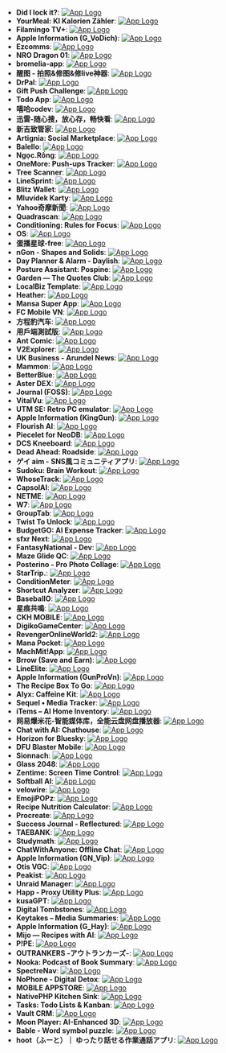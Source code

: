 - **Did I lock it?**: [![App Logo](https://is1-ssl.mzstatic.com/image/thumb/Purple211/v4/66/40/98/6640980f-1122-f5e2-89a2-9fc86ffa64b1/AppIcon-0-0-1x_U007ephone-0-1-85-220.png/200x200bb-80.png)](https://testflight.apple.com/join/yPdGDwEh)
- **YourMeal: KI Kalorien Zähler**: [![App Logo](https://is1-ssl.mzstatic.com/image/thumb/Purple221/v4/71/9e/ac/719eac28-f1d1-a4fa-0a07-1245def45c31/AppIcon-1x_U007emarketing-0-8-0-85-220-0.png/200x200bb-80.png)](https://testflight.apple.com/join/CpcUZy3V)
- **Filamingo TV+**: [![App Logo](https://is1-ssl.mzstatic.com/image/thumb/Purple221/v4/93/00/fb/9300fbd2-a821-9f1d-41bd-7ad8816eea81/App_Icon-marketing.lsr/200x200bb-80.png)](https://testflight.apple.com/join/3zbD3aQh)
- **Apple Information (G_VoDich)**: [![App Logo](https://is1-ssl.mzstatic.com/image/thumb/Purple221/v4/92/d8/87/92d887f3-aca9-2f42-bfa4-26ae17aa5b3a/AppIcon-1x_U007epad-0-1-85-220-0.png/200x200bb-80.png)](https://testflight.apple.com/join/RECDzyGQ)
- **Ezcomms**: [![App Logo](https://is1-ssl.mzstatic.com/image/thumb/Purple211/v4/70/86/3a/70863a99-7769-0c2f-2c9d-25f8535cf9bc/AppIcon-0-0-1x_U007epad-0-1-85-220.png/200x200bb-80.png)](https://testflight.apple.com/join/wUcjzTmg)
- **NRO Dragon 01**: [![App Logo](https://is1-ssl.mzstatic.com/image/thumb/Purple211/v4/70/c1/89/70c189d3-28cc-719b-fc68-d6234f451a43/AppIcon-1x_U007emarketing-0-8-0-85-220-0.png/200x200bb-80.png)](https://testflight.apple.com/join/Gum6bSGV)
- **bromelia-app**: [![App Logo](https://is1-ssl.mzstatic.com/image/thumb/Purple211/v4/b2/ff/9e/b2ff9e05-bf1e-5b2e-c765-12fcbdf4175c/AppIcon-0-0-1x_U007epad-0-1-85-220.png/200x200bb-80.png)](https://testflight.apple.com/join/t7XeNdAm)
- **醒图 - 拍照&修图&修live神器**: [![App Logo](https://is1-ssl.mzstatic.com/image/thumb/Purple211/v4/86/f0/a8/86f0a88d-ff9f-fe0b-eb7b-e1a922c05899/AppIcon-0-0-1x_U007emarketing-0-8-0-0-85-220.png/200x200bb-80.png)](https://testflight.apple.com/join/uEyGl8DM)
- **DrPal**: [![App Logo](https://is1-ssl.mzstatic.com/image/thumb/Purple221/v4/3c/b0/2f/3cb02fba-85d6-d73e-b2df-ff67ebcec0d6/AppIcon-0-0-1x_U007emarketing-0-6-0-85-220.png/200x200bb-80.png)](https://testflight.apple.com/join/WvuRY6DD)
- **Gift Push Challenge**: [![App Logo](https://is1-ssl.mzstatic.com/image/thumb/Purple221/v4/24/af/c6/24afc63f-f782-3e91-fac9-8ae5ec2ccb07/AppIcon-1x_U007emarketing-0-4-85-220-0.png/200x200bb-80.png)](https://testflight.apple.com/join/ujHcv4Ur)
- **Todo App**: [![App Logo](https://is1-ssl.mzstatic.com/image/thumb/Purple221/v4/d9/18/ee/d918ee42-b833-8dee-e24f-626b01e6ba9d/AppIcon-0-0-1x_U007emarketing-0-0-0-7-0-0-sRGB-0-0-0-GLES2_U002c0-512MB-85-220-0-0.png/200x200bb-80.png)](https://testflight.apple.com/join/xHs3cVdq)
- **嘻哈codev**: [![App Logo](https://is1-ssl.mzstatic.com/image/thumb/Purple221/v4/5d/3d/2e/5d3d2ea0-950e-4c55-4e81-b0c07ecb09d7/AppIcon-1x_U007emarketing-0-8-0-85-220-0.png/200x200bb-80.png)](https://testflight.apple.com/join/xfHWBmSz)
- **迅雷-随心搜，放心存，畅快看**: [![App Logo](https://is1-ssl.mzstatic.com/image/thumb/Purple221/v4/26/95/e6/2695e6d0-d155-5f9e-42c1-62e6aab4ccc2/AppIcon-0-0-1x_U007emarketing-0-8-0-85-220.png/200x200bb-80.png)](https://testflight.apple.com/join/sRRIQyQs)
- **新吉致管家**: [![App Logo](https://is1-ssl.mzstatic.com/image/thumb/Purple211/v4/cf/a7/8a/cfa78a61-7edc-6e00-999e-d4f09c64daf0/AppIcon-0-0-1x_U007emarketing-0-6-0-0-P3-85-220.png/200x200bb-80.png)](https://testflight.apple.com/join/rc5Lq7k7)
- **Artignia: Social Marketplace**: [![App Logo](https://is1-ssl.mzstatic.com/image/thumb/Purple221/v4/7a/20/0b/7a200b26-4aba-4cc8-156b-1fc0a0df06a5/AppIcon-0-0-1x_U007ephone-0-1-85-220.png/200x200bb-80.png)](https://testflight.apple.com/join/YRtcCCjb)
- **Balello**: [![App Logo](https://is1-ssl.mzstatic.com/image/thumb/Purple211/v4/7d/cb/3e/7dcb3e3a-2d0c-2e50-714d-6d8ba500eb7b/AppIcon-0-0-1x_U007epad-0-1-85-220.png/200x200bb-80.png)](https://testflight.apple.com/join/NepsVsG2)
- **Ngọc.Rồng**: [![App Logo](https://is1-ssl.mzstatic.com/image/thumb/Purple221/v4/94/3f/45/943f452a-cef9-5c2a-39f0-ebeb575c5a01/AppIcon-0-0-1x_U007emarketing-0-8-0-85-220.png/200x200bb-80.png)](https://testflight.apple.com/join/4vSa5h3V)
- **OneMore: Push-ups Tracker**: [![App Logo](https://is1-ssl.mzstatic.com/image/thumb/Purple211/v4/43/5f/55/435f5533-feee-a466-5128-aabd5bb77085/AppIcon-0-0-1x_U007ephone-0-1-85-220.png/200x200bb-80.png)](https://testflight.apple.com/join/91Fx3wdh)
- **Tree Scanner**: [![App Logo](https://is1-ssl.mzstatic.com/image/thumb/Purple211/v4/b7/27/1b/b7271b33-4634-6dea-3b2e-bb7d7f386ad5/AppIcon-0-0-1x_U007epad-0-1-85-220.png/200x200bb-80.png)](https://testflight.apple.com/join/IdnPkbIo)
- **LineSprint**: [![App Logo](https://is1-ssl.mzstatic.com/image/thumb/Purple211/v4/3a/62/4f/3a624f6f-6410-0386-b4b4-556a0aa96563/AppIcon-0-0-1x_U007epad-0-1-0-85-220.png/200x200bb-80.png)](https://testflight.apple.com/join/jkKcy92T?pid=FromSite&c=d_1064803m_97c_fromsite&tag=d_1064803m_97c_fromsite&is_retargeting=true)
- **Blitz Wallet**: [![App Logo](https://is1-ssl.mzstatic.com/image/thumb/Purple211/v4/06/d0/8c/06d08cdd-9700-38a4-702f-3b03af996bc9/AppIcon-0-0-1x_U007emarketing-0-6-0-85-220.png/200x200bb-80.png)](https://testflight.apple.com/join/r8MfbNa6)
- **Mluvídek Karty**: [![App Logo](https://is1-ssl.mzstatic.com/image/thumb/Purple211/v4/78/2d/31/782d31fb-614f-51c5-f502-0c1d7f3483d0/AppIcon-0-0-1x_U007epad-0-1-85-220.png/200x200bb-80.png)](https://testflight.apple.com/join/pNtBBY8g)
- **Yahoo奇摩新聞**: [![App Logo](https://is1-ssl.mzstatic.com/image/thumb/Purple211/v4/21/84/c8/2184c80f-4b71-e2fe-8dfb-8c6319f30dbd/AppIcon-0-0-1x_U007epad-0-1-0-85-220.png/200x200bb-80.png)](https://testflight.apple.com/join/DHxdX3RA)
- **Quadrascan**: [![App Logo](https://is1-ssl.mzstatic.com/image/thumb/Purple221/v4/6f/ea/61/6fea61f4-28b2-3608-f4c9-cedbe40ee5fc/AppIcon-0-0-1x_U007epad-0-1-85-220.png/200x200bb-80.png)](https://testflight.apple.com/join/CdJDX38R)
- **Conditioning: Rules for Focus**: [![App Logo](https://is1-ssl.mzstatic.com/image/thumb/Purple221/v4/8c/64/3d/8c643d83-2156-20c3-b5a7-10df96600fe6/AppIcon-0-1x_U007epad-0-1-P3-85-220-0.png/200x200bb-80.png)](https://testflight.apple.com/join/uyn5rd5j)
- **OS**: [![App Logo](https://is1-ssl.mzstatic.com/image/thumb/Purple211/v4/7a/c9/13/7ac91314-0bd5-de0d-8b5d-903d2ff5bb30/AppIcon-0-0-1x_U007emarketing-0-11-0-0-85-220.png/200x200bb-80.png)](https://testflight.apple.com/join/tGgrnw91)
- **蛋播星球-free**: [![App Logo](https://is1-ssl.mzstatic.com/image/thumb/Purple211/v4/54/40/44/5440440d-1663-d714-50b1-77d07038e63b/AppIcon-0-0-1x_U007epad-0-1-0-85-220.png/200x200bb-80.png)](https://testflight.apple.com/join/U1uy34cq)
- **nGon - Shapes and Solids**: [![App Logo](https://is1-ssl.mzstatic.com/image/thumb/Purple221/v4/a6/e0/bd/a6e0bda2-ca4c-1d71-bc42-28a7b47a256c/AppIcon-0-0-1x_U007emarketing-0-8-0-85-220.png/200x200bb-80.png)](https://testflight.apple.com/join/PYqkVUsX)
- **Day Planner & Alarm - Daylish**: [![App Logo](https://is1-ssl.mzstatic.com/image/thumb/Purple211/v4/49/27/9d/49279df9-5efb-98e1-020b-0e9f8f4739e0/Daylish_AppIcon_Serious-0-0-1x_U007ephone-0-0-0-1-0-0-sRGB-85-220.png/200x200bb-80.png)](https://testflight.apple.com/join/ZXb1Xf5F)
- **Posture Assistant: Pospine**: [![App Logo](https://is1-ssl.mzstatic.com/image/thumb/Purple211/v4/c9/26/0b/c9260b19-8e5b-b30d-a9b3-0d1ecae0dbe5/AppIcon-0-0-1x_U007ephone-0-1-85-220.png/200x200bb-80.png)](https://testflight.apple.com/join/KW4qApDN?ref=producthunt&at=1000l6eA)
- **Garden — The Quotes Club**: [![App Logo](https://is1-ssl.mzstatic.com/image/thumb/Purple211/v4/b0/b7/7c/b0b77c74-20c8-6674-6174-64b6f7daad6b/proje-0-0-1x_U007epad-0-1-85-220.png/200x200bb-80.png)](https://testflight.apple.com/join/NNUMqeB9)
- **LocalBiz Template**: [![App Logo](https://is1-ssl.mzstatic.com/image/thumb/Purple211/v4/7e/10/ac/7e10ac40-1519-514d-f9a6-84e3651e9aad/AppIcon-0-0-1x_U007emarketing-0-8-0-P3-85-220.png/200x200bb-80.png)](https://testflight.apple.com/join/5GtpvjXt)
- **Heather**: [![App Logo](https://is1-ssl.mzstatic.com/image/thumb/Purple221/v4/e2/5a/dd/e25add1b-3f8c-4c47-f96f-6eb884a6b50a/AppIcon-0-0-1x_U007epad-0-0-0-85-220.png/200x200bb-80.png)](https://testflight.apple.com/join/xQ6HVx6V)
- **Mansa Super App**: [![App Logo](https://is1-ssl.mzstatic.com/image/thumb/Purple211/v4/ea/f1/7a/eaf17abc-2894-edf7-10b1-0dcd2ab72349/AppIcon-0-0-1x_U007emarketing-0-8-0-85-220.png/200x200bb-80.png)](https://testflight.apple.com/join/qvucNpTY)
- **FC Mobile VN**: [![App Logo](https://is1-ssl.mzstatic.com/image/thumb/Purple221/v4/7e/d2/c1/7ed2c108-eab8-fad5-c153-8bca5be187b1/AppIcon-0-0-1x_U007emarketing-0-8-0-85-220.png/200x200bb-80.png)](https://testflight.apple.com/join/cvEUQzbC)
- **方程豹汽车**: [![App Logo](https://is1-ssl.mzstatic.com/image/thumb/Purple211/v4/77/85/a7/7785a77e-0e3f-1bf1-b071-91de9a5e17f1/AppIcon-0-0-1x_U007emarketing-0-6-0-85-220.png/200x200bb-80.png)](https://testflight.apple.com/join/Cz7hoFpu)
- **用戶端測試版**: [![App Logo](https://is1-ssl.mzstatic.com/image/thumb/Purple221/v4/b3/f6/40/b3f640c8-43c7-1cd1-ed12-7d77308f144c/AppIcon_InHouse-0-0-1x_U007emarketing-0-8-0-85-220.png/200x200bb-80.png)](https://testflight.apple.com/join/nfpzmtan)
- **Ant Comic**: [![App Logo](https://is1-ssl.mzstatic.com/image/thumb/Purple211/v4/f5/a2/34/f5a2340a-e0e8-e13f-d17e-0622e24911c6/AppIcon-0-0-1x_U007emarketing-0-8-0-0-85-220.png/200x200bb-80.png)](https://testflight.apple.com/join/RaAyUvFe)
- **V2Explorer**: [![App Logo](https://is1-ssl.mzstatic.com/image/thumb/Purple221/v4/b2/fc/08/b2fc084f-81d0-cdda-6ff8-4df81cfefe74/AppIcon-0-0-1x_U007epad-0-1-85-220.png/200x200bb-80.png)](https://testflight.apple.com/join/7d5qPCbS)
- **UK Business - Arundel News**: [![App Logo](https://is1-ssl.mzstatic.com/image/thumb/Purple211/v4/9b/a9/63/9ba96348-7a63-6f5a-045f-789940362baa/AppIcon-0-0-1x_U007ephone-0-1-85-220.png/200x200bb-80.png)](https://testflight.apple.com/join/b2fpMfQf?ref=producthunt&at=1000l6eA)
- **Mammon**: [![App Logo](https://is1-ssl.mzstatic.com/image/thumb/Purple221/v4/6a/00/b3/6a00b33f-8952-76ff-4823-1ef2687fd804/AppIcon-1x_U007ephone-0-1-0-sRGB-85-220-0.png/200x200bb-80.png)](https://testflight.apple.com/join/yJh5EDm5)
- **BetterBlue**: [![App Logo](https://is1-ssl.mzstatic.com/image/thumb/Purple221/v4/b6/4e/e7/b64ee710-09f0-00d4-4c56-8b9de5296e42/BetterBlueIcon-0-0-1x_U007epad-0-1-85-220.png/200x200bb-80.png)](https://testflight.apple.com/join/n7NRXTWb)
- **Aster DEX**: [![App Logo](https://is1-ssl.mzstatic.com/image/thumb/Purple211/v4/5d/5c/52/5d5c5212-c710-39f7-1357-2a1427c52cbd/AppIcon-1x_U007ephone-0-1-85-220-0.png/200x200bb-80.png)](https://testflight.apple.com/join/kqPmSypX)
- **Journal (FOSS)**: [![App Logo](https://is1-ssl.mzstatic.com/image/thumb/Purple211/v4/62/1c/cc/621cccb1-fd1b-11c1-d843-d62483b7cb40/AppIcon-0-0-1x_U007epad-0-1-85-220.png/200x200bb-80.png)](https://testflight.apple.com/join/J3ChbZ8K)
- **VitalVu**: [![App Logo](https://is1-ssl.mzstatic.com/image/thumb/Purple221/v4/b3/a7/75/b3a7756f-2155-33d2-41ed-edc1c20ec642/AppIcon-1x_U007epad-0-1-sRGB-85-220-0.png/200x200bb-80.png)](https://testflight.apple.com/join/6vPHs8V3)
- **UTM SE: Retro PC emulator**: [![App Logo](https://is1-ssl.mzstatic.com/image/thumb/Purple211/v4/a6/2b/ce/a62bce38-6575-32e7-a907-326bfc00627d/AppIcon-0-0-1x_U007epad-0-9-0-85-220.png/200x200bb-80.png)](https://testflight.apple.com/join/scqwW9gJ)
- **Apple Information (KingGun)**: [![App Logo](https://is1-ssl.mzstatic.com/image/thumb/Purple211/v4/ea/52/35/ea523538-94a6-3d15-8546-dd7b64c2ab09/AppIcon-1x_U007epad-0-1-85-220-0.png/200x200bb-80.png)](https://testflight.apple.com/join/M9VkSJGK)
- **Flourish AI**: [![App Logo](https://is1-ssl.mzstatic.com/image/thumb/Purple221/v4/74/b8/c4/74b8c45f-e17c-9843-f599-6d47c50f7c14/AppIcon-0-0-1x_U007emarketing-0-11-0-85-220.png/200x200bb-80.png)](https://testflight.apple.com/join/VR1hFnCu)
- **Piecelet for NeoDB**: [![App Logo](https://is1-ssl.mzstatic.com/image/thumb/Purple221/v4/c8/50/3b/c8503b23-aa76-dabc-cebc-037b9ea5afef/AppIcon-0-1x_U007epad-0-0-0-1-0-0-85-220-0.png/200x200bb-80.png)](https://testflight.apple.com/join/apxemRpF)
- **DCS Kneeboard**: [![App Logo](https://is1-ssl.mzstatic.com/image/thumb/Purple211/v4/9b/e2/72/9be27298-66e5-f7ac-487d-50c0a1a053c5/AppIcon-1x_U007epad-0-1-0-85-220-0.png/200x200bb-80.png)](https://testflight.apple.com/join/YCSaGEts)
- **Dead Ahead: Roadside**: [![App Logo](https://is1-ssl.mzstatic.com/image/thumb/Purple221/v4/32/d6/14/32d61404-cf38-0a72-37f8-9f559c2dd187/AppIcon-0-0-1x_U007emarketing-0-8-0-85-220.png/200x200bb-80.png)](https://testflight.apple.com/join/MkGxDtfT)
- **ゲイ aim - SNS風コミュニティアプリ**: [![App Logo](https://is1-ssl.mzstatic.com/image/thumb/Purple211/v4/e0/25/12/e0251220-d7b5-bb2d-8e06-425964d94157/AppIcon-0-0-1x_U007emarketing-0-8-0-0-85-220.png/200x200bb-80.png)](https://testflight.apple.com/join/8PuvymsG)
- **Sudoku: Brain Workout**: [![App Logo](https://is1-ssl.mzstatic.com/image/thumb/Purple211/v4/fd/79/1d/fd791deb-f4f0-2498-9959-8a56de522f2f/AppIcon-0-0-1x_U007epad-0-1-85-220.png/200x200bb-80.png)](https://testflight.apple.com/join/gjtRget3)
- **WhoseTrack**: [![App Logo](https://is1-ssl.mzstatic.com/image/thumb/Purple211/v4/5e/11/8f/5e118f19-0b35-aa5f-ad32-32b6d17cde2e/AppIcon-0-0-1x_U007emarketing-0-6-0-85-220.png/200x200bb-80.png)](https://testflight.apple.com/join/mK2S71J4)
- **CapsolAI**: [![App Logo](https://is1-ssl.mzstatic.com/image/thumb/Purple221/v4/fc/4f/78/fc4f7886-0fda-9f24-bdea-c5360c1b1f0a/AppIcon-0-0-1x_U007ephone-0-1-85-220.png/200x200bb-80.png)](https://testflight.apple.com/join/eGWk11rp)
- **NETME**: [![App Logo](https://is1-ssl.mzstatic.com/image/thumb/Purple211/v4/6b/36/7b/6b367b90-2f49-ff5e-171e-c55184d10555/AppIcon-stg-0-0-1x_U007emarketing-0-8-0-0-85-220.png/200x200bb-80.png)](https://testflight.apple.com/join/GAq15RKJ)
- **W7**: [![App Logo](https://is1-ssl.mzstatic.com/image/thumb/Purple221/v4/3d/a2/61/3da26182-9210-16c9-adea-fafa9527104e/AppIcon-0-0-1x_U007ephone-0-11-0-85-220.png/200x200bb-80.png)](https://testflight.apple.com/join/1BecYKuj)
- **GroupTab**: [![App Logo](https://is1-ssl.mzstatic.com/image/thumb/Purple221/v4/6f/e7/e2/6fe7e2a9-8903-1b36-b656-e7da9c37fc67/AppIcon-0-0-85-220-0-1-0-2x.png/200x200bb-80.png)](https://testflight.apple.com/join/GhGVn9F2)
- **Twist To Unlock**: [![App Logo](https://is1-ssl.mzstatic.com/image/thumb/Purple221/v4/7c/2f/7d/7c2f7d68-e9f8-c884-cc32-2c202141c0b1/AppIcon-0-0-1x_U007emarketing-0-8-0-85-220.png/200x200bb-80.png)](https://testflight.apple.com/join/pag9uyDf)
- **BudgetGO: AI Expense Tracker**: [![App Logo](https://is1-ssl.mzstatic.com/image/thumb/Purple221/v4/b4/74/00/b47400fd-58a9-52dc-d29b-177b6e36ac7d/AppIcon-0-0-1x_U007emarketing-0-8-0-85-220.png/200x200bb-80.png)](https://testflight.apple.com/join/V6pXPwcp)
- **sfxr Next**: [![App Logo](https://is1-ssl.mzstatic.com/image/thumb/Purple211/v4/4c/a1/a7/4ca1a74b-af09-214a-caac-53892380865e/AppIcon-0-0-85-220-0-4-0-2x.png/200x200bb-80.png)](https://testflight.apple.com/join/gG1Ypumz)
- **FantasyNational - Dev**: [![App Logo](https://is1-ssl.mzstatic.com/image/thumb/Purple211/v4/f9/d3/4f/f9d34f29-6955-662d-ce93-6dd96a3a5386/AppIcon-0-0-1x_U007epad-0-1-85-220.png/200x200bb-80.png)](https://testflight.apple.com/join/M10JZZqI)
- **Maze Glide QC**: [![App Logo](https://is1-ssl.mzstatic.com/image/thumb/Purple211/v4/89/ea/c9/89eac9cb-abe2-bc5d-3b15-6bc228a2b17e/AppIcon-1x_U007emarketing-0-4-85-220-0.png/200x200bb-80.png)](https://testflight.apple.com/join/SPQ41ZmE)
- **Posterino - Pro Photo Collage**: [![App Logo](https://is1-ssl.mzstatic.com/image/thumb/Purple221/v4/ab/04/f8/ab04f87c-7828-c705-18bb-4f71a567172b/AppIcon-0-85-220-0-6-0-0-2x-sRGB-0-0-0-0-0.png/200x200bb-80.png)](https://testflight.apple.com/join/PE8Tv2bZ)
- **StarTrip.**: [![App Logo](https://is1-ssl.mzstatic.com/image/thumb/Purple221/v4/62/91/5d/62915d3f-f1ab-f2a6-3add-9d806419e76a/AppIcon-0-0-1x_U007ephone-0-1-0-85-220.png/200x200bb-80.png)](https://testflight.apple.com/join/ZeSteS8w)
- **ConditionMeter**: [![App Logo](https://is1-ssl.mzstatic.com/image/thumb/Purple221/v4/f1/b0/72/f1b072e7-8a17-c01b-16e9-bb79d991e958/AppIcon-0-0-1x_U007epad-0-1-85-220.png/200x200bb-80.png)](https://testflight.apple.com/join/rNfyzh2t)
- **Shortcut Analyzer**: [![App Logo](https://is1-ssl.mzstatic.com/image/thumb/Purple211/v4/d3/5c/fd/d35cfd5b-81e5-2918-e3e9-91a2fa147486/AppIcon-0-0-1x_U007epad-0-1-85-220.png/200x200bb-80.png)](https://testflight.apple.com/join/jaV2AQQx)
- **BaseballO**: [![App Logo](https://is1-ssl.mzstatic.com/image/thumb/Purple221/v4/e0/ad/ba/e0adba72-7808-76f4-4ec9-4f08611193dc/AppIcon-0-0-1x_U007emarketing-0-8-0-85-220.png/200x200bb-80.png)](https://testflight.apple.com/join/52Ne2j9c)
- **星痕共鳴**: [![App Logo](https://is1-ssl.mzstatic.com/image/thumb/Purple211/v4/dc/a4/19/dca419f9-ea96-00ad-e565-4c0620a3582c/AppIcon-0-0-1x_U007emarketing-0-8-0-85-220.png/200x200bb-80.png)](https://testflight.apple.com/join/QvumPFrQ)
- **CKH MOBILE**: [![App Logo](https://is1-ssl.mzstatic.com/image/thumb/Purple221/v4/32/49/65/32496501-a738-bbb1-775c-54ff343154cd/AppIcon-0-0-1x_U007emarketing-0-11-0-85-220.png/200x200bb-80.png)](https://testflight.apple.com/join/kKT5kRvs)
- **DigikoGameCenter**: [![App Logo](https://is1-ssl.mzstatic.com/image/thumb/Purple211/v4/be/bc/ed/bebcedbc-e771-3b1f-9261-38011f21f0f7/AppIcon-1x_U007emarketing-0-8-0-85-220-0.png/200x200bb-80.png)](https://testflight.apple.com/join/PYxBpbgE)
- **RevengerOnlineWorld2**: [![App Logo](https://is1-ssl.mzstatic.com/image/thumb/Purple211/v4/04/ea/1e/04ea1e9d-093d-6a56-f988-d6f7e4a98662/AppIcon-0-0-1x_U007emarketing-0-8-0-85-220.png/200x200bb-80.png)](https://testflight.apple.com/join/ZR7jH1SK)
- **Mana Pocket**: [![App Logo](https://is1-ssl.mzstatic.com/image/thumb/Purple221/v4/6d/90/62/6d906269-70fb-c18b-e07c-3fb7e0ff674a/AppIcon-0-0-1x_U007emarketing-0-0-0-7-0-0-sRGB-0-0-0-GLES2_U002c0-512MB-85-220-0-0.png/200x200bb-80.png)](https://testflight.apple.com/join/2KFExDea)
- **MachMit!App**: [![App Logo](https://is1-ssl.mzstatic.com/image/thumb/Purple211/v4/49/35/0b/49350b97-2464-e596-fdde-394656609d7b/AppIcon-0-0-1x_U007epad-0-1-85-220.png/200x200bb-80.png)](https://testflight.apple.com/join/wX5QUgVV)
- **Brrow (Save and Earn)**: [![App Logo](https://is1-ssl.mzstatic.com/image/thumb/Purple211/v4/ce/8f/5d/ce8f5d8c-6a01-5dcd-42c2-8367843d76c3/AppIcon-0-0-1x_U007epad-0-1-85-220.png/200x200bb-80.png)](https://testflight.apple.com/join/P1akbT8z)
- **LineElite**: [![App Logo](https://is1-ssl.mzstatic.com/image/thumb/Purple221/v4/00/4a/cc/004acc92-9736-2788-12d8-be00054e914d/AppIcon-0-0-1x_U007epad-0-1-0-85-220.png/200x200bb-80.png)](https://testflight.apple.com/join/bbFwW3KX)
- **Apple Information (GunProVn)**: [![App Logo](https://is1-ssl.mzstatic.com/image/thumb/Purple221/v4/44/16/dc/4416dc61-71d4-000d-891f-92a9a8fae453/AppIcon-1x_U007epad-0-1-85-220-0.png/200x200bb-80.png)](https://testflight.apple.com/join/rWzQ9UkT)
- **The Recipe Box To Go**: [![App Logo](https://is1-ssl.mzstatic.com/image/thumb/Purple211/v4/04/0d/c4/040dc4b7-d8e0-7c92-68ae-0e993bdc3506/AppIcon-0-1x_U007ephone-0-0-0-1-0-0-85-220-0.png/200x200bb-80.png)](https://testflight.apple.com/join/P9QkwhNC)
- **Alyx: Caffeine Kit**: [![App Logo](https://is1-ssl.mzstatic.com/image/thumb/Purple211/v4/d8/e1/70/d8e170f3-a745-533c-5b5f-97a54fac927a/Alyx-0-0-1x_U007ephone-0-0-0-1-0-0-85-220.png/200x200bb-80.png)](https://testflight.apple.com/join/wRwfK8Nq)
- **Sequel • Media Tracker**: [![App Logo](https://is1-ssl.mzstatic.com/image/thumb/Purple211/v4/6b/1a/56/6b1a5640-e26d-dee4-eb0c-3b029892d717/AppIcon-0-0-1x_U007epad-0-0-0-1-0-0-sRGB-85-220.png/200x200bb-80.png)](https://testflight.apple.com/join/Hfp1QdTG)
- **iTems – AI Home Inventory**: [![App Logo](https://is1-ssl.mzstatic.com/image/thumb/Purple221/v4/07/4f/54/074f5491-cfbf-76fb-8846-b19c4ddef883/iTems-0-0-1x_U007epad-0-1-sRGB-85-220.png/200x200bb-80.png)](https://testflight.apple.com/join/rdFh4Vwk)
- **网易爆米花-智能媒体库，全能云盘网盘播放器**: [![App Logo](https://is1-ssl.mzstatic.com/image/thumb/Purple221/v4/4b/72/04/4b720462-756d-79db-edf2-fe6c760caba7/AppIcon.release-0-0-1x_U007epad-0-1-0-85-220.jpeg/200x200bb-80.png)](https://testflight.apple.com/join/sIj5iOoj)
- **Chat with AI: Chathouse**: [![App Logo](https://is1-ssl.mzstatic.com/image/thumb/Purple211/v4/6d/d8/43/6dd8431f-4260-f7de-5b5b-84b174663480/AppIcon-0-1x_U007epad-0-0-0-1-0-85-220-0.png/200x200bb-80.png)](https://testflight.apple.com/join/p7eJg5ac)
- **Horizon for Bluesky**: [![App Logo](https://is1-ssl.mzstatic.com/image/thumb/Purple221/v4/b7/bb/d9/b7bbd967-7cde-5177-7761-dfa702530ae5/AppIcon-0-0-1x_U007ephone-0-1-sRGB-85-220.png/200x200bb-80.png)](https://testflight.apple.com/join/1TqrMssv)
- **DFU Blaster Mobile**: [![App Logo](https://is1-ssl.mzstatic.com/image/thumb/Purple221/v4/c4/60/70/c460702c-13cd-b679-910f-9d43fd1ce2af/AppIconiOS-0-0-1x_U007epad-0-1-85-220.png/200x200bb-80.png)](https://testflight.apple.com/join/ePdTr5Kf)
- **Sionnach**: [![App Logo](https://is1-ssl.mzstatic.com/image/thumb/Purple211/v4/27/91/dc/2791dca8-383f-d6df-0383-4270fe26080e/AppIcon-0-0-1x_U007emarketing-0-11-0-85-220.png/200x200bb-80.png)](https://testflight.apple.com/join/PBjJxZwu)
- **Glass 2048**: [![App Logo](https://is1-ssl.mzstatic.com/image/thumb/Purple211/v4/c1/d0/47/c1d0479d-c76e-b512-53cb-02f5cc8eebc8/AppIcon-0-0-1x_U007epad-0-1-85-220.png/200x200bb-80.png)](https://testflight.apple.com/join/HaHGzmCX)
- **Zentime: Screen Time Control**: [![App Logo](https://is1-ssl.mzstatic.com/image/thumb/Purple211/v4/2d/f0/20/2df020e5-dd33-b5b8-7052-7e0550c26b11/AppIcon-0-0-1x_U007ephone-0-1-85-220.png/200x200bb-80.png)](https://testflight.apple.com/join/CkWb3Vvj)
- **Softball AI**: [![App Logo](https://is1-ssl.mzstatic.com/image/thumb/Purple221/v4/f5/36/bd/f536bd38-092d-2a5b-c1d8-aa9946ec2564/AppIcon-0-0-1x_U007epad-0-1-85-220.jpeg/200x200bb-80.png)](https://testflight.apple.com/join/3EmZN5MP)
- **velowire**: [![App Logo](https://is1-ssl.mzstatic.com/image/thumb/Purple221/v4/d7/ef/52/d7ef52cd-f2d6-cc1d-a3cc-9b4bda8af034/AppIcon-1x_U007emarketing-0-11-0-0-85-220-0.png/200x200bb-80.png)](https://testflight.apple.com/join/ZAdJucv9?from=Vuelta2025)
- **EmojiPOPz**: [![App Logo](https://is1-ssl.mzstatic.com/image/thumb/Purple221/v4/29/ee/b0/29eeb0cb-9d69-6773-7014-91f2779e934c/AppIcon-0-0-1x_U007emarketing-0-11-0-85-220.png/200x200bb-80.png)](https://testflight.apple.com/join/R8Ncs1yF)
- **Recipe Nutrition Calculator**: [![App Logo](https://is1-ssl.mzstatic.com/image/thumb/Purple221/v4/8a/dc/e7/8adce70f-030a-1bc5-0dc1-22f9a53b8f6b/AppIcon-0-0-1x_U007epad-0-1-85-220.png/200x200bb-80.png)](https://testflight.apple.com/join/eeTVUhRb)
- **Procreate**: [![App Logo](https://is1-ssl.mzstatic.com/image/thumb/Purple211/v4/c6/42/ba/c642ba2a-c22b-8710-c7f7-a1cc1dd7524a/AppIcon-0-0-1x_U007emarketing-0-5-0-85-220.png/200x200bb-80.png)](https://testflight.apple.com/join/aXzjzH8E)
- **Success Journal - Reflectured**: [![App Logo](https://is1-ssl.mzstatic.com/image/thumb/Purple221/v4/3b/8f/65/3b8f65b9-ef92-31e8-3fad-cd3cefc56864/AppIcon-0-0-1x_U007epad-0-0-0-1-0-85-220.png/200x200bb-80.png)](https://testflight.apple.com/join/c94ZsYj4)
- **TAEBANK**: [![App Logo](https://is1-ssl.mzstatic.com/image/thumb/Purple211/v4/b8/d7/85/b8d78504-d777-6e41-ff82-fb5efd5a42a9/AppIcon-0-0-1x_U007ephone-0-1-85-220.png/200x200bb-80.png)](https://testflight.apple.com/join/yvksfDcF)
- **Studymath**: [![App Logo](https://is1-ssl.mzstatic.com/image/thumb/Purple211/v4/97/34/7f/97347f7b-f213-487d-79a3-363c4d0d584e/AppIcon-0-0-1x_U007epad-0-1-85-220.png/200x200bb-80.png)](https://testflight.apple.com/join/zwQfR7cf)
- **ChatWithAnyone: Offline Chat**: [![App Logo](https://is1-ssl.mzstatic.com/image/thumb/Purple221/v4/06/6c/8c/066c8c02-34bd-db57-cfa4-fc28ea01a0c3/AppIcon-1x_U007ephone-0-1-85-220-0.png/200x200bb-80.png)](https://testflight.apple.com/join/jtVPfAA3)
- **Apple Information (GN_Vip)**: [![App Logo](https://is1-ssl.mzstatic.com/image/thumb/Purple211/v4/df/fc/2b/dffc2b87-6e27-b3ac-12f1-b9e2395054b6/AppIcon-1x_U007epad-0-1-85-220-0.png/200x200bb-80.png)](https://testflight.apple.com/join/dgW93q6b)
- **Otis VGC**: [![App Logo](https://is1-ssl.mzstatic.com/image/thumb/Purple221/v4/fd/80/24/fd802440-7542-0f73-d2bf-da7ae429afab/AppIcon-0-0-1x_U007ephone-0-1-85-220.png/200x200bb-80.png)](https://testflight.apple.com/join/RCzYxqW3)
- **Peakist**: [![App Logo](https://is1-ssl.mzstatic.com/image/thumb/Purple211/v4/23/67/eb/2367ebd5-1bd4-30ae-2d62-3ec05f1bbfaf/AppIcon-0-0-1x_U007epad-0-0-0-1-0-85-220.png/200x200bb-80.png)](https://testflight.apple.com/join/f9ASbSHj)
- **Unraid Manager**: [![App Logo](https://is1-ssl.mzstatic.com/image/thumb/Purple221/v4/4c/ab/c8/4cabc8dd-128f-7c7a-a80d-b2644aa203cb/AppIcon-0-0-1x_U007emarketing-0-11-0-85-220.png/200x200bb-80.png)](https://testflight.apple.com/join/4SpVn9Cf?ref=selfh.st)
- **Happ - Proxy Utility Plus**: [![App Logo](https://is1-ssl.mzstatic.com/image/thumb/Purple211/v4/7c/3a/e0/7c3ae025-4f1c-a740-0c8a-d1bb8ecee83b/AppIcon-0-0-1x_U007epad-0-1-0-85-220.png/200x200bb-80.png)](https://testflight.apple.com/join/1bKEcMub)
- **kusaGPT**: [![App Logo](https://is1-ssl.mzstatic.com/image/thumb/Purple221/v4/0b/bb/4e/0bbb4e9d-53df-427a-96f8-cbd1465d0be8/AppIcon-0-0-1x_U007epad-0-1-P3-85-220.png/200x200bb-80.png)](https://testflight.apple.com/join/8BWV6JJS)
- **Digital Tombstones**: [![App Logo](https://is1-ssl.mzstatic.com/image/thumb/Purple221/v4/b2/cc/ef/b2ccef33-88a1-8e66-e09a-863cb3303780/AppIcon-0-0-1x_U007epad-0-1-85-220.png/200x200bb-80.png)](https://testflight.apple.com/join/fxA9sCb3)
- **Keytakes – Media Summaries**: [![App Logo](https://is1-ssl.mzstatic.com/image/thumb/Purple221/v4/22/06/14/2206146b-c477-6be3-79e9-b0063aebe66e/Flower-0-0-85-220-0-6-0-2x-P3.png/200x200bb-80.png)](https://testflight.apple.com/join/6UsjYPSz)
- **Apple Information (G_Hay)**: [![App Logo](https://is1-ssl.mzstatic.com/image/thumb/Purple211/v4/3b/10/ce/3b10ce99-644f-072f-888e-7fb0c53f70c7/AppIcon-1x_U007epad-0-1-85-220-0.png/200x200bb-80.png)](https://testflight.apple.com/join/MEmvhNcf)
- **Mijo — Recipes with AI**: [![App Logo](https://is1-ssl.mzstatic.com/image/thumb/Purple211/v4/44/59/fd/4459fd89-d905-fd4b-a13d-e1943e039650/AppIcon-0-0-1x_U007epad-0-1-85-220.png/200x200bb-80.png)](https://testflight.apple.com/join/nsKkejpG)
- **P!PE**: [![App Logo](https://is1-ssl.mzstatic.com/image/thumb/Purple211/v4/aa/69/f9/aa69f93f-1636-039b-0e76-2d4b821c4c91/AppIcon-0-0-1x_U007emarketing-0-0-0-8-0-0-sRGB-0-85-220.png/200x200bb-80.png)](https://testflight.apple.com/join/EQ8qeGd8)
- **OUTRANKERS -アウトランカーズ-**: [![App Logo](https://is1-ssl.mzstatic.com/image/thumb/Purple211/v4/7d/ae/aa/7daeaa62-2aba-4d8e-b1c6-59048f3f4eeb/AppIcon-0-0-1x_U007emarketing-0-8-0-85-220.png/200x200bb-80.png)](https://testflight.apple.com/join/3PJRkP6R)
- **Nooka: Podcast of Book Summary**: [![App Logo](https://is1-ssl.mzstatic.com/image/thumb/Purple221/v4/68/ab/94/68ab9476-dcd4-5130-df72-5358ffe1c7e2/AppIcon-0-0-1x_U007epad-0-1-0-sRGB-85-220.png/200x200bb-80.png)](https://testflight.apple.com/join/eN3eGVCZ)
- **SpectreNav**: [![App Logo](https://is1-ssl.mzstatic.com/image/thumb/Purple211/v4/a2/9c/06/a29c06c2-826c-e6e3-1073-f178c4df4054/AppIcon-0-0-1x_U007epad-0-1-0-85-220.png/200x200bb-80.png)](https://testflight.apple.com/join/vEX2Fmyx)
- **NoPhone - Digital Detox**: [![App Logo](https://is1-ssl.mzstatic.com/image/thumb/Purple221/v4/ce/b6/17/ceb617d3-c65c-8f33-571a-d70a42606e90/AppIcon-0-1x_U007ephone-0-1-P3-85-220-0.png/200x200bb-80.png)](https://testflight.apple.com/join/wG4qB3m3)
- **MOBILE APPSTORE**: [![App Logo](https://is1-ssl.mzstatic.com/image/thumb/Purple221/v4/0e/90/9b/0e909b47-d929-e93c-ba24-9c116003ca51/AppIcon-0-0-1x_U007emarketing-0-11-0-85-220.png/200x200bb-80.png)](https://testflight.apple.com/join/mWX16nS6)
- **NativePHP Kitchen Sink**: [![App Logo](https://is1-ssl.mzstatic.com/image/thumb/Purple211/v4/5a/55/d8/5a55d8e7-850b-2bbf-2e76-a6fa93bf3939/AppIcon-0-0-1x_U007epad-0-1-85-220.png/200x200bb-80.png)](https://testflight.apple.com/join/vm9Qtshy)
- **Tasks: Todo Lists & Kanban**: [![App Logo](https://is1-ssl.mzstatic.com/image/thumb/Purple221/v4/41/67/8e/41678e6f-808d-bd5c-ed17-b56942e51e0a/AppIcon-0-0-1x_U007epad-0-0-0-1-0-0-P3-85-220.png/200x200bb-80.png)](https://testflight.apple.com/join/ynUTByPJ)
- **Vault CRM**: [![App Logo](https://is1-ssl.mzstatic.com/image/thumb/Purple221/v4/19/49/4a/19494ade-1c5b-1ae3-83ec-1996ac935ffe/VaultCRM_AppIcon-0-0-1x_U007emarketing-0-11-0-85-220.png/200x200bb-80.png)](https://testflight.apple.com/join/W97GcY4p)
- **Moon Player: AI-Enhanced 3D**: [![App Logo](https://is1-ssl.mzstatic.com/image/thumb/Purple211/v4/e2/41/6d/e2416da5-5045-7521-1092-b6752d123b66/AppIcon.lsr/200x200bb-80.png)](https://testflight.apple.com/join/vQBVKm3Q)
- **Bable - Word symbol puzzle**: [![App Logo](https://is1-ssl.mzstatic.com/image/thumb/Purple211/v4/40/88/12/408812f0-9d60-41c1-4136-19a9f9932024/AppIcon-0-0-1x_U007emarketing-0-8-0-85-220.png/200x200bb-80.png)](https://testflight.apple.com/join/fxngVadt)
- **hoot（ふーと）｜ ゆったり話せる作業通話アプリ**: [![App Logo](https://is1-ssl.mzstatic.com/image/thumb/Purple221/v4/fa/3a/56/fa3a56c0-2465-a7c1-cc13-da8cbb91443d/AppIcon-prd-1x_U007emarketing-0-11-0-85-220-0.png/200x200bb-80.png)](https://testflight.apple.com/join/uyxnDwF9)